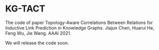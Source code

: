 # KG-TACT
The code of paper Topology-Aware Correlations Between Relations for Inductive Link Prediction in Knowledge Graphs. Jiajun Chen, Huarui He, Feng Wu, Jie Wang. AAAI 2021.

We will release the code soon.
